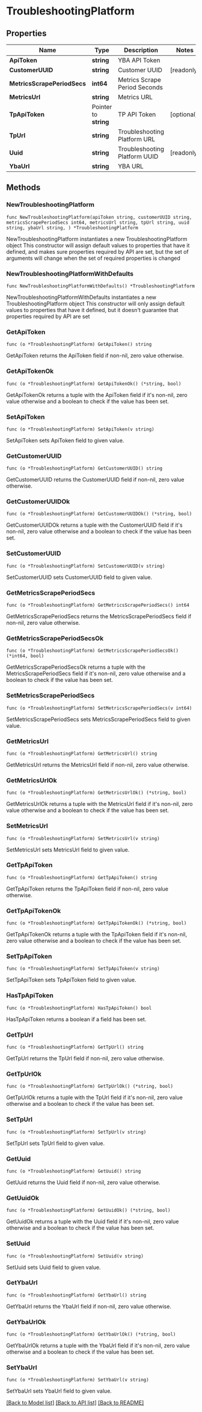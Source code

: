 # TroubleshootingPlatform

## Properties

Name | Type | Description | Notes
------------ | ------------- | ------------- | -------------
**ApiToken** | **string** | YBA API Token | 
**CustomerUUID** | **string** | Customer UUID | [readonly] 
**MetricsScrapePeriodSecs** | **int64** | Metrics Scrape Period Seconds | 
**MetricsUrl** | **string** | Metrics URL | 
**TpApiToken** | Pointer to **string** | TP API Token | [optional] 
**TpUrl** | **string** | Troubleshooting Platform URL | 
**Uuid** | **string** | Troubleshooting Platform UUID | [readonly] 
**YbaUrl** | **string** | YBA URL | 

## Methods

### NewTroubleshootingPlatform

`func NewTroubleshootingPlatform(apiToken string, customerUUID string, metricsScrapePeriodSecs int64, metricsUrl string, tpUrl string, uuid string, ybaUrl string, ) *TroubleshootingPlatform`

NewTroubleshootingPlatform instantiates a new TroubleshootingPlatform object
This constructor will assign default values to properties that have it defined,
and makes sure properties required by API are set, but the set of arguments
will change when the set of required properties is changed

### NewTroubleshootingPlatformWithDefaults

`func NewTroubleshootingPlatformWithDefaults() *TroubleshootingPlatform`

NewTroubleshootingPlatformWithDefaults instantiates a new TroubleshootingPlatform object
This constructor will only assign default values to properties that have it defined,
but it doesn't guarantee that properties required by API are set

### GetApiToken

`func (o *TroubleshootingPlatform) GetApiToken() string`

GetApiToken returns the ApiToken field if non-nil, zero value otherwise.

### GetApiTokenOk

`func (o *TroubleshootingPlatform) GetApiTokenOk() (*string, bool)`

GetApiTokenOk returns a tuple with the ApiToken field if it's non-nil, zero value otherwise
and a boolean to check if the value has been set.

### SetApiToken

`func (o *TroubleshootingPlatform) SetApiToken(v string)`

SetApiToken sets ApiToken field to given value.


### GetCustomerUUID

`func (o *TroubleshootingPlatform) GetCustomerUUID() string`

GetCustomerUUID returns the CustomerUUID field if non-nil, zero value otherwise.

### GetCustomerUUIDOk

`func (o *TroubleshootingPlatform) GetCustomerUUIDOk() (*string, bool)`

GetCustomerUUIDOk returns a tuple with the CustomerUUID field if it's non-nil, zero value otherwise
and a boolean to check if the value has been set.

### SetCustomerUUID

`func (o *TroubleshootingPlatform) SetCustomerUUID(v string)`

SetCustomerUUID sets CustomerUUID field to given value.


### GetMetricsScrapePeriodSecs

`func (o *TroubleshootingPlatform) GetMetricsScrapePeriodSecs() int64`

GetMetricsScrapePeriodSecs returns the MetricsScrapePeriodSecs field if non-nil, zero value otherwise.

### GetMetricsScrapePeriodSecsOk

`func (o *TroubleshootingPlatform) GetMetricsScrapePeriodSecsOk() (*int64, bool)`

GetMetricsScrapePeriodSecsOk returns a tuple with the MetricsScrapePeriodSecs field if it's non-nil, zero value otherwise
and a boolean to check if the value has been set.

### SetMetricsScrapePeriodSecs

`func (o *TroubleshootingPlatform) SetMetricsScrapePeriodSecs(v int64)`

SetMetricsScrapePeriodSecs sets MetricsScrapePeriodSecs field to given value.


### GetMetricsUrl

`func (o *TroubleshootingPlatform) GetMetricsUrl() string`

GetMetricsUrl returns the MetricsUrl field if non-nil, zero value otherwise.

### GetMetricsUrlOk

`func (o *TroubleshootingPlatform) GetMetricsUrlOk() (*string, bool)`

GetMetricsUrlOk returns a tuple with the MetricsUrl field if it's non-nil, zero value otherwise
and a boolean to check if the value has been set.

### SetMetricsUrl

`func (o *TroubleshootingPlatform) SetMetricsUrl(v string)`

SetMetricsUrl sets MetricsUrl field to given value.


### GetTpApiToken

`func (o *TroubleshootingPlatform) GetTpApiToken() string`

GetTpApiToken returns the TpApiToken field if non-nil, zero value otherwise.

### GetTpApiTokenOk

`func (o *TroubleshootingPlatform) GetTpApiTokenOk() (*string, bool)`

GetTpApiTokenOk returns a tuple with the TpApiToken field if it's non-nil, zero value otherwise
and a boolean to check if the value has been set.

### SetTpApiToken

`func (o *TroubleshootingPlatform) SetTpApiToken(v string)`

SetTpApiToken sets TpApiToken field to given value.

### HasTpApiToken

`func (o *TroubleshootingPlatform) HasTpApiToken() bool`

HasTpApiToken returns a boolean if a field has been set.

### GetTpUrl

`func (o *TroubleshootingPlatform) GetTpUrl() string`

GetTpUrl returns the TpUrl field if non-nil, zero value otherwise.

### GetTpUrlOk

`func (o *TroubleshootingPlatform) GetTpUrlOk() (*string, bool)`

GetTpUrlOk returns a tuple with the TpUrl field if it's non-nil, zero value otherwise
and a boolean to check if the value has been set.

### SetTpUrl

`func (o *TroubleshootingPlatform) SetTpUrl(v string)`

SetTpUrl sets TpUrl field to given value.


### GetUuid

`func (o *TroubleshootingPlatform) GetUuid() string`

GetUuid returns the Uuid field if non-nil, zero value otherwise.

### GetUuidOk

`func (o *TroubleshootingPlatform) GetUuidOk() (*string, bool)`

GetUuidOk returns a tuple with the Uuid field if it's non-nil, zero value otherwise
and a boolean to check if the value has been set.

### SetUuid

`func (o *TroubleshootingPlatform) SetUuid(v string)`

SetUuid sets Uuid field to given value.


### GetYbaUrl

`func (o *TroubleshootingPlatform) GetYbaUrl() string`

GetYbaUrl returns the YbaUrl field if non-nil, zero value otherwise.

### GetYbaUrlOk

`func (o *TroubleshootingPlatform) GetYbaUrlOk() (*string, bool)`

GetYbaUrlOk returns a tuple with the YbaUrl field if it's non-nil, zero value otherwise
and a boolean to check if the value has been set.

### SetYbaUrl

`func (o *TroubleshootingPlatform) SetYbaUrl(v string)`

SetYbaUrl sets YbaUrl field to given value.



[[Back to Model list]](../README.md#documentation-for-models) [[Back to API list]](../README.md#documentation-for-api-endpoints) [[Back to README]](../README.md)


